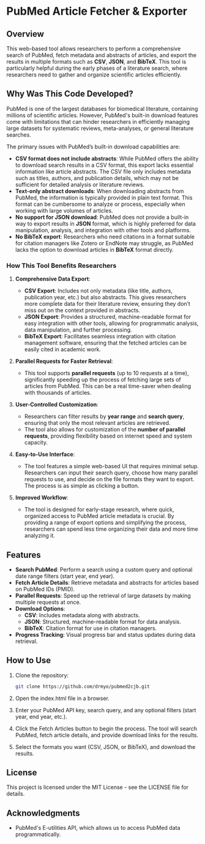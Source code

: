 # PubMed Article Fetcher & Exporter

## Overview
This web-based tool allows researchers to perform a comprehensive search of PubMed, fetch metadata and abstracts of articles, and export the results in multiple formats such as **CSV**, **JSON**, and **BibTeX**. This tool is particularly helpful during the early phases of a literature search, where researchers need to gather and organize scientific articles efficiently.
## Why Was This Code Developed?

PubMed is one of the largest databases for biomedical literature, containing millions of scientific articles. However, PubMed's built-in download features come with limitations that can hinder researchers in efficiently managing large datasets for systematic reviews, meta-analyses, or general literature searches.

The primary issues with PubMed’s built-in download capabilities are:
- **CSV format does not include abstracts**: While PubMed offers the ability to download search results in a CSV format, this export lacks essential information like article abstracts. The CSV file only includes metadata such as titles, authors, and publication details, which may not be sufficient for detailed analysis or literature reviews.
- **Text-only abstract downloads**: When downloading abstracts from PubMed, the information is typically provided in plain text format. This format can be cumbersome to analyze or process, especially when working with large volumes of articles.
- **No support for JSON download**: PubMed does not provide a built-in way to export results in **JSON** format, which is highly preferred for data manipulation, analysis, and integration with other tools and platforms.
- **No BibTeX export**: Researchers who need citations in a format suitable for citation managers like Zotero or EndNote may struggle, as PubMed lacks the option to download articles in **BibTeX** format directly.

### How This Tool Benefits Researchers

1. **Comprehensive Data Export**:
   - **CSV Export**: Includes not only metadata (like title, authors, publication year, etc.) but also abstracts. This gives researchers more complete data for their literature review, ensuring they don’t miss out on the context provided in abstracts.
   - **JSON Export**: Provides a structured, machine-readable format for easy integration with other tools, allowing for programmatic analysis, data manipulation, and further processing.
   - **BibTeX Export**: Facilitates seamless integration with citation management software, ensuring that the fetched articles can be easily cited in academic work.

2. **Parallel Requests for Faster Retrieval**:
   - This tool supports **parallel requests** (up to 10 requests at a time), significantly speeding up the process of fetching large sets of articles from PubMed. This can be a real time-saver when dealing with thousands of articles.

3. **User-Controlled Customization**:
   - Researchers can filter results by **year range** and **search query**, ensuring that only the most relevant articles are retrieved.
   - The tool also allows for customization of the **number of parallel requests**, providing flexibility based on internet speed and system capacity.

4. **Easy-to-Use Interface**:
   - The tool features a simple web-based UI that requires minimal setup. Researchers can input their search query, choose how many parallel requests to use, and decide on the file formats they want to export. The process is as simple as clicking a button.

5. **Improved Workflow**:
   - The tool is designed for early-stage research, where quick, organized access to PubMed article metadata is crucial. By providing a range of export options and simplifying the process, researchers can spend less time organizing their data and more time analyzing it.


## Features

- **Search PubMed**: Perform a search using a custom query and optional date range filters (start year, end year).
- **Fetch Article Details**: Retrieve metadata and abstracts for articles based on PubMed IDs (PMID).
- **Parallel Requests**: Speed up the retrieval of large datasets by making multiple requests at once.
- **Download Options**:
  - **CSV**: Includes metadata along with abstracts.
  - **JSON**: Structured, machine-readable format for data analysis.
  - **BibTeX**: Citation format for use in citation managers.
- **Progress Tracking**: Visual progress bar and status updates during data retrieval.

## How to Use

1. Clone the repository:

   ```bash
   git clone https://github.com/drmyo/pubmed2cjb.git

2. Open the index.html file in a browser.
3. Enter your PubMed API key, search query, and any optional filters (start year, end year, etc.).
4. Click the Fetch Articles button to begin the process. The tool will search PubMed, fetch article details, and provide download links for the results.
5. Select the formats you want (CSV, JSON, or BibTeX), and download the results.


## License
This project is licensed under the MIT License - see the LICENSE file for details.

## Acknowledgments
- PubMed's E-utilities API, which allows us to access PubMed data programmatically.
